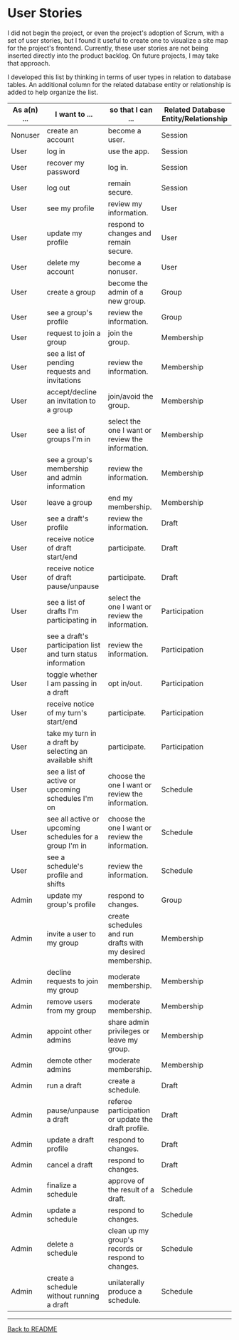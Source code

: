 # User Stories

I did not begin the project, or even the project's adoption of Scrum, with a set of user stories, but I found it useful to create one to visualize a site map for the project's frontend. Currently, these user stories are not being inserted directly into the product backlog. On future projects, I may take that approach.

I developed this list by thinking in terms of user types in relation to database tables. An additional column for the related database entity or relationship is added to help organize the list.

| As a(n) ... | I want to ... | so that I can ... | Related Database Entity/Relationship |
|----|----|----|----|
| Nonuser | create an account | become a user. | Session |
| User | log in | use the app. | Session |
| User | recover my password | log in. | Session |
| User | log out | remain secure. | Session |
| User | see my profile | review my information. | User |
| User | update my profile | respond to changes and remain secure. | User |
| User | delete my account | become a nonuser. | User |
| User | create a group | become the admin of a new group. | Group |
| User | see a group's profile | review the information. | Group |
| User | request to join a group | join the group. | Membership |
| User | see a list of pending requests and invitations | review the information. | Membership |
| User | accept/decline an invitation to a group | join/avoid the group. | Membership |
| User | see a list of groups I'm in | select the one I want or review the information. | Membership |
| User | see a group's membership and admin information | review the information. | Membership |
| User | leave a group | end my membership. | Membership |
| User | see a draft's profile | review the information. | Draft |
| User | receive notice of draft start/end | participate. | Draft |
| User | receive notice of draft pause/unpause | participate. | Draft |
| User | see a list of drafts I'm participating in | select the one I want or review the information. | Participation |
| User | see a draft's participation list and turn status information | review the information. | Participation |
| User | toggle whether I am passing in a draft | opt in/out. | Participation |
| User | receive notice of my turn's start/end | participate. | Participation |
| User | take my turn in a draft by selecting an available shift | participate. | Participation |
| User | see a list of active or upcoming schedules I'm on | choose the one I want or review the information. | Schedule |
| User | see all active or upcoming schedules for a group I'm in | choose the one I want or review the information. | Schedule |
| User | see a schedule's profile and shifts | review the information. | Schedule |
| Admin | update my group's profile | respond to changes. | Group |
| Admin | invite a user to my group | create schedules and run drafts with my desired membership. | Membership |
| Admin | decline requests to join my group | moderate membership. | Membership |
| Admin | remove users from my group | moderate membership. | Membership |
| Admin | appoint other admins | share admin privileges or leave my group. | Membership |
| Admin | demote other admins | moderate membership. | Membership |
| Admin | run a draft | create a schedule. | Draft |
| Admin | pause/unpause a draft | referee participation or update the draft profile. | Draft |
| Admin | update a draft profile | respond to changes. | Draft |
| Admin | cancel a draft | respond to changes. | Draft |
| Admin | finalize a schedule | approve of the result of a draft. | Schedule |
| Admin | update a schedule | respond to changes. | Schedule |
| Admin | delete a schedule | clean up my group's records or respond to changes. | Schedule |
| Admin | create a schedule without running a draft | unilaterally produce a schedule. | Schedule |

---

[Back to README](../README.md)

